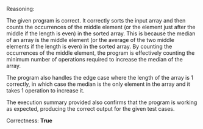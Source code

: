 Reasoning:

The given program is correct. It correctly sorts the input array and then counts the occurrences of the middle element (or the element just after the middle if the length is even) in the sorted array. This is because the median of an array is the middle element (or the average of the two middle elements if the length is even) in the sorted array. By counting the occurrences of the middle element, the program is effectively counting the minimum number of operations required to increase the median of the array.

The program also handles the edge case where the length of the array is 1 correctly, in which case the median is the only element in the array and it takes 1 operation to increase it.

The execution summary provided also confirms that the program is working as expected, producing the correct output for the given test cases.

Correctness: **True**